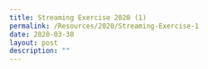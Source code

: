 ```yaml
---
title: Streaming Exercise 2020 (1)
permalink: /Resources/2020/Streaming-Exercise-1
date: 2020-03-30
layout: post
description: ""
---
```

